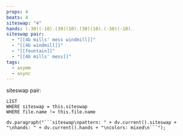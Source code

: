 ```yaml
---
props: 4
beats: 4
siteswap: "4"
hands: (-30)(-10).(30)(10).(30)(10).(-30)(-10).
siteswap pair:
  - "[[4b mills' mess windmill]]"
  - "[[4b windmill]]"
  - "[[fountain]]"
  - "[[4b mills' mess]]"
tags:
  - asymm
  - async
---
```


siteswap pair:
```dataview
LIST
WHERE siteswap = this.siteswap
WHERE file.name != this.file.name
```
```dataviewjs
dv.paragraph("```siteswap\npattern: " + dv.current().siteswap + "\nhands: " + dv.current().hands + "\ncolors: mixed\n```");
```
